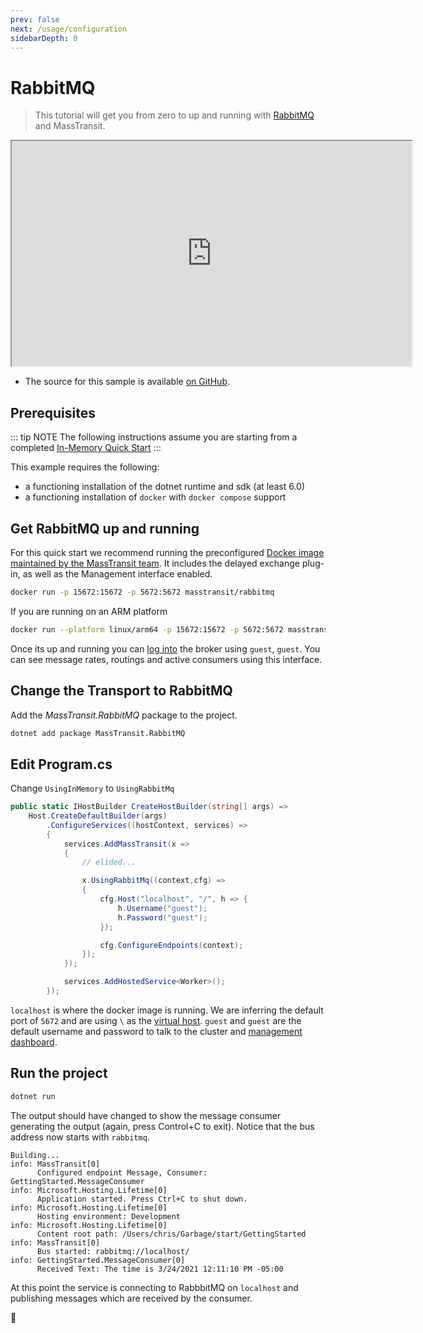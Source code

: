 ```yaml
---
prev: false
next: /usage/configuration
sidebarDepth: 0
---
```


# RabbitMQ

> This tutorial will get you from zero to up and running with [RabbitMQ](/usage/transports/rabbitmq) and MassTransit. 

<iframe id="ytplayer" type="text/html" width="640" height="360"
  src="https://www.youtube.com/embed/_dfEMm7rRrI?autoplay=0">
</iframe>

- The source for this sample is available [on GitHub](https://github.com/MassTransit/Sample-GettingStarted).

## Prerequisites

::: tip NOTE
The following instructions assume you are starting from a completed [In-Memory Quick Start](/quick-starts/in-memory)
:::

This example requires the following:

- a functioning installation of the dotnet runtime and sdk (at least 6.0)
- a functioning installation of `docker` with `docker compose` support

## Get RabbitMQ up and running

For this quick start we recommend running the preconfigured [Docker image maintained by the MassTransit team](https://github.com/MassTransit/docker-rabbitmq). It includes the delayed exchange plug-in, as well as the Management interface enabled.

```bash
docker run -p 15672:15672 -p 5672:5672 masstransit/rabbitmq
```

If you are running on an ARM platform

```bash
docker run --platform linux/arm64 -p 15672:15672 -p 5672:5672 masstransit/rabbitmq
```

Once its up and running you can [log into](http://localhost:15672) the broker using `guest`, `guest`. You can see message rates, routings and active consumers using this interface. 


## Change the Transport to RabbitMQ

Add the _MassTransit.RabbitMQ_ package to the project.

```bash
dotnet add package MassTransit.RabbitMQ
```

## Edit Program.cs

Change `UsingInMemory` to `UsingRabbitMq`

```csharp {9-17}
public static IHostBuilder CreateHostBuilder(string[] args) =>
    Host.CreateDefaultBuilder(args)
        .ConfigureServices((hostContext, services) =>
        {
            services.AddMassTransit(x =>
            {
                // elided...

                x.UsingRabbitMq((context,cfg) =>
                {
                    cfg.Host("localhost", "/", h => {
                        h.Username("guest");
                        h.Password("guest");
                    });

                    cfg.ConfigureEndpoints(context);
                });
            });

            services.AddHostedService<Worker>();
        });
```

`localhost` is where the docker image is running. We are inferring the default port of `5672` and are using `\` as the [virtual host](https://www.rabbitmq.com/vhosts.html). `guest` and `guest` are the default username and password to talk to the cluster and [management dashboard](http://localhost:15672).

## Run the project

```bash
dotnet run
```

The output should have changed to show the message consumer generating the output (again, press Control+C to exit). Notice that the bus address now starts with `rabbitmq`.

``` {11}
Building...
info: MassTransit[0]
      Configured endpoint Message, Consumer: GettingStarted.MessageConsumer
info: Microsoft.Hosting.Lifetime[0]
      Application started. Press Ctrl+C to shut down.
info: Microsoft.Hosting.Lifetime[0]
      Hosting environment: Development
info: Microsoft.Hosting.Lifetime[0]
      Content root path: /Users/chris/Garbage/start/GettingStarted
info: MassTransit[0]
      Bus started: rabbitmq://localhost/
info: GettingStarted.MessageConsumer[0]
      Received Text: The time is 3/24/2021 12:11:10 PM -05:00
```

At this point the service is connecting to RabbbitMQ on `localhost` and publishing messages which are received by the consumer.

:tada: